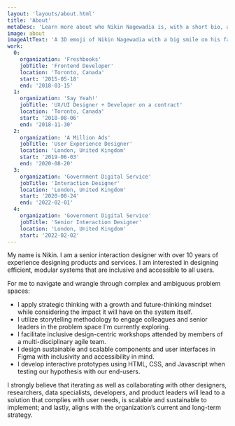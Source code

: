 ```yaml
---
layout: 'layouts/about.html'
title: 'About'
metaDesc: 'Learn more about who Nikin Nagewadia is, with a short bio, and list of his past work and education experiences.'
image: about
imageAltText: 'A 3D emoji of Nikin Nagewadia with a big smile on his face.'
work:
  0:
    organization: 'Freshbooks'
    jobTitle: 'Frontend Developer'
    location: 'Toronto, Canada'
    start: '2015-05-18'
    end: '2018-03-15'
  1:
    organization: 'Say Yeah!'
    jobTitle: 'UX/UI Designer + Developer on a contract'
    location: 'Toronto, Canada'
    start: '2018-08-06'
    end: '2018-11-30'
  2:
    organization: 'A Million Ads'
    jobTitle: 'User Experience Designer'
    location: 'London, United Kingdom'
    start: '2019-06-03'
    end: '2020-08-20'
  3:
    organization: 'Government Digital Service'
    jobTitle: 'Interaction Designer'
    location: 'London, United Kingdom'
    start: '2020-08-24'
    end: '2022-02-01'
  4:
    organization: 'Government Digital Service'
    jobTitle: 'Senior Interaction Designer'
    location: 'London, United Kingdom'
    start: '2022-02-02'
---
```

My name is Nikin. I am a senior interaction designer with over 10 years of experience designing products and services. I am interested in designing efficient, modular systems that are inclusive and accessible to all users.

<p class="list-lead-in">For me to navigate and wrangle through complex and ambiguous problem spaces:</p>

- I apply strategic thinking with a growth and future-thinking mindset while considering the impact it will have on the system itself.
- I utilize storytelling methodology to engage colleagues and senior leaders in the problem space I'm currently exploring.
- I facilitate inclusive design-centric workshops attended by members of a multi-disciplinary agile team.
- I design sustainable and scalable components and user interfaces in Figma with inclusivity and accessibility in mind.
- I develop interactive prototypes using HTML, CSS, and Javascript when testing our hypothesis with our end-users.

I strongly believe that iterating as well as collaborating with other designers, researchers, data specialists, developers, and product leaders will lead to a solution that complies with user needs, is scalable and sustainable to implement; and lastly, aligns with the organization’s current and long-term strategy.
